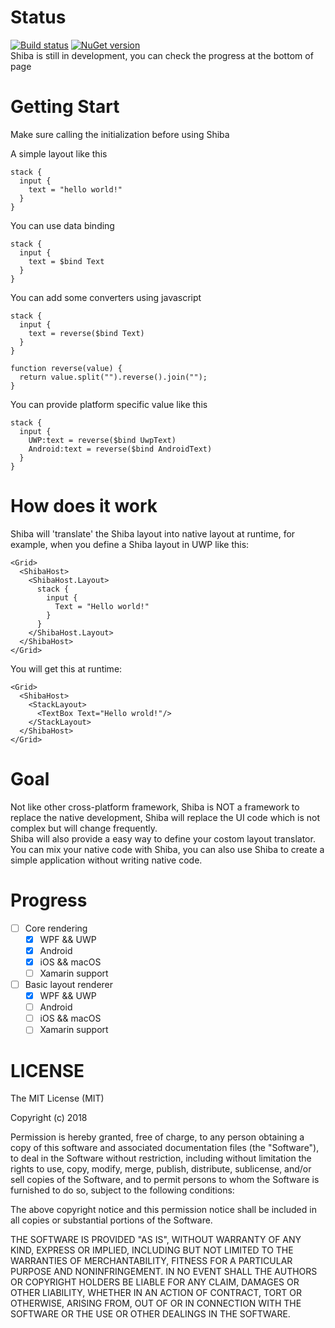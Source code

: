 # Status  
[![Build status](https://ci.appveyor.com/api/projects/status/2qp96xf35naduen7?svg=true)](https://ci.appveyor.com/project/Tlaster/shiba)
[![NuGet version](https://badge.fury.io/nu/Shiba.svg)](https://badge.fury.io/nu/Shiba)  
Shiba is still in development, you can check the progress at the bottom of page

# Getting Start

Make sure calling the initialization before using Shiba

A simple layout like this
```
stack {
  input {
    text = "hello world!"
  }
}
```

You can use data binding
```
stack {
  input {
    text = $bind Text
  }
}
```

You can add some converters using javascript
```
stack {
  input {
    text = reverse($bind Text)
  }
}
```
```
function reverse(value) {
  return value.split("").reverse().join("");
}
```

You can provide platform specific value like this  
```
stack {
  input {
    UWP:text = reverse($bind UwpText)
    Android:text = reverse($bind AndroidText)
  }
}
```
# How does it work
Shiba will 'translate' the Shiba layout into native layout at runtime, for example, when you define a Shiba layout in UWP like this:
```
<Grid>
  <ShibaHost>
    <ShibaHost.Layout>
      stack {
        input {
          Text = "Hello world!"
        }
      }
    </ShibaHost.Layout>
  </ShibaHost>
</Grid>
```
You will get this at runtime:
```
<Grid>
  <ShibaHost>
    <StackLayout>
      <TextBox Text="Hello wrold!"/>
    </StackLayout>
  </ShibaHost>
</Grid>
```

# Goal
Not like other cross-platform framework, Shiba is NOT a framework to replace the native development, Shiba will replace the UI code which is not complex but will change frequently.  
Shiba will also provide a easy way to define your costom layout translator.  
You can mix your native code with Shiba, you can also use Shiba to create a simple application without writing native code.

# Progress
- [ ] Core rendering
  - [x] WPF && UWP   
  - [x] Android   
  - [x] iOS && macOS  
  - [ ] Xamarin support
- [ ] Basic layout renderer
  - [x] WPF && UWP   
  - [ ] Android  
  - [ ] iOS && macOS  
  - [ ] Xamarin support

# LICENSE
The MIT License (MIT)

Copyright (c) 2018

Permission is hereby granted, free of charge, to any person obtaining a copy of this software and associated documentation files (the "Software"), to deal in the Software without restriction, including without limitation the rights to use, copy, modify, merge, publish, distribute, sublicense, and/or sell copies of the Software, and to permit persons to whom the Software is furnished to do so, subject to the following conditions:

The above copyright notice and this permission notice shall be included in all copies or substantial portions of the Software.

THE SOFTWARE IS PROVIDED "AS IS", WITHOUT WARRANTY OF ANY KIND, EXPRESS OR IMPLIED, INCLUDING BUT NOT LIMITED TO THE WARRANTIES OF MERCHANTABILITY, FITNESS FOR A PARTICULAR PURPOSE AND NONINFRINGEMENT. IN NO EVENT SHALL THE AUTHORS OR COPYRIGHT HOLDERS BE LIABLE FOR ANY CLAIM, DAMAGES OR OTHER LIABILITY, WHETHER IN AN ACTION OF CONTRACT, TORT OR OTHERWISE, ARISING FROM, OUT OF OR IN CONNECTION WITH THE SOFTWARE OR THE USE OR OTHER DEALINGS IN THE SOFTWARE.
